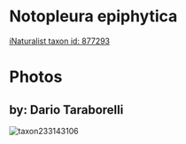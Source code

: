 
Notopleura epiphytica
=====================
  
[iNaturalist taxon id: 877293](https://www.inaturalist.org/taxa/877293)
# Photos

## by: Dario Taraborelli
  
![taxon233143106](https://inaturalist-open-data.s3.amazonaws.com/photos/249877215/medium.jpg)